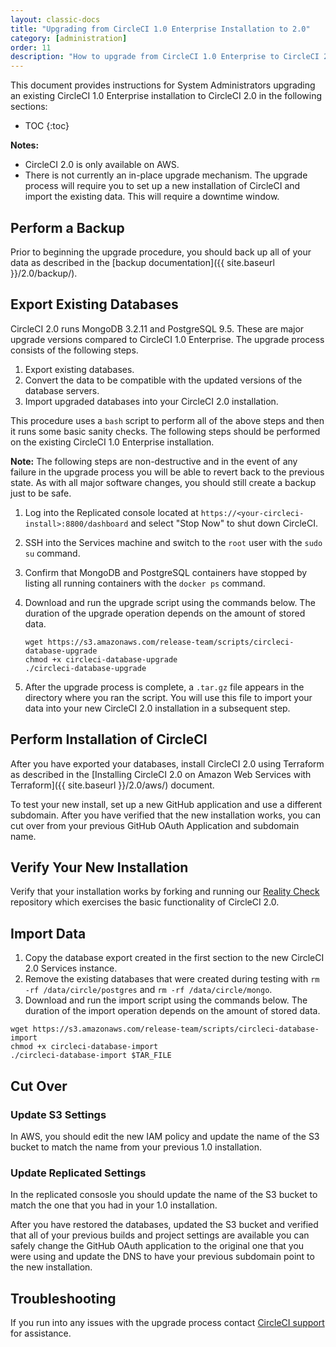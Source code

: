 ```yaml
---
layout: classic-docs
title: "Upgrading from CircleCI 1.0 Enterprise Installation to 2.0"
category: [administration]
order: 11
description: "How to upgrade from CircleCI 1.0 Enterprise to CircleCI 2.0"
---
```


This document provides instructions for System Administrators upgrading an existing CircleCI 1.0 Enterprise installation to CircleCI 2.0 in the following sections: 

* TOC
{:toc}

**Notes:** 
- CircleCI 2.0 is only available on AWS. 
- There is not currently an in-place upgrade mechanism. The upgrade process will require you to set up a new installation of CircleCI and import the existing data. This will require a downtime window.
 
## Perform a Backup

Prior to beginning the upgrade procedure, you should back up all of your data as described in the [backup documentation]({{ site.baseurl }}/2.0/backup/).

## Export Existing Databases 

CircleCI 2.0 runs MongoDB 3.2.11 and PostgreSQL 9.5. These are major upgrade versions compared to CircleCI 1.0 Enterprise. The upgrade process consists of the following steps. 

1. Export existing databases. 
2. Convert the data to be compatible with the updated versions of the database servers. 
3. Import upgraded databases into your CircleCI 2.0 installation. 

This procedure uses a `bash` script to perform all of the above steps and then it runs some basic sanity checks. The following steps should be performed on the existing CircleCI 1.0 Enterprise installation. 

**Note:** The following steps are non-destructive and in the event of any failure in the upgrade process you will be able to revert back to the previous state. As with all major software changes, you should still create a backup just to be safe. 

1. Log into the Replicated console located at `https://<your-circleci-install>:8800/dashboard` and select "Stop Now" to shut down CircleCI. 
2. SSH into the Services machine and switch to the `root` user with the `sudo su` command.
3. Confirm that MongoDB and PostgreSQL containers have stopped by listing all running containers with the `docker ps` command.
4. Download and run the upgrade script using the commands below. The duration of the upgrade operation depends on the amount of stored data. 

	```
	wget https://s3.amazonaws.com/release-team/scripts/circleci-database-upgrade
	chmod +x circleci-database-upgrade
	./circleci-database-upgrade
	```

5. After the upgrade process is complete, a `.tar.gz` file appears in the directory where you ran the script. You will use this file to import your data into your new CircleCI 2.0 installation in a subsequent step. 

## Perform Installation of CircleCI 

After you have exported your databases, install CircleCI 2.0 using Terraform as described in the [Installing CircleCI 2.0 on Amazon Web Services with Terraform]({{ site.baseurl }}/2.0/aws/) document.

To test your new install, set up a new GitHub application and use a different subdomain. After you have verified that the new installation works, you can cut over from your previous GitHub OAuth Application and subdomain name. 

## Verify Your New Installation 

Verify that your installation works by forking and running our [Reality Check](https://github.com/circleci/realitycheck) repository which exercises the basic functionality of CircleCI 2.0. 

## Import Data 

1. Copy the database export created in the first section to the new CircleCI 2.0 Services instance. 
2. Remove the existing databases that were created during testing with `rm -rf /data/circle/postgres` and `rm -rf /data/circle/mongo`. 
3. Download and run the import script using the commands below. The duration of the import operation depends on the amount of stored data. 

  ```
  wget https://s3.amazonaws.com/release-team/scripts/circleci-database-import
  chmod +x circleci-database-import
  ./circleci-database-import $TAR_FILE
  ```

## Cut Over

### Update S3 Settings 

In AWS, you should edit the new IAM policy and update the name of the S3 bucket to match the name from your previous 1.0 installation. 

### Update Replicated Settings 
In the replicated consosle you should update the name of the S3 bucket to match the one that you had in your 1.0 installation. 

After you have restored the databases, updated the S3 bucket and verified that all of your previous builds and project settings are available you can safely change the GitHub OAuth application to the original one that you were using and update the DNS to have your previous subdomain point to the new installation. 

## Troubleshooting

If you run into any issues with the upgrade process contact [CircleCI support](mailto:enterprise-support@circleci.com) for assistance. 

